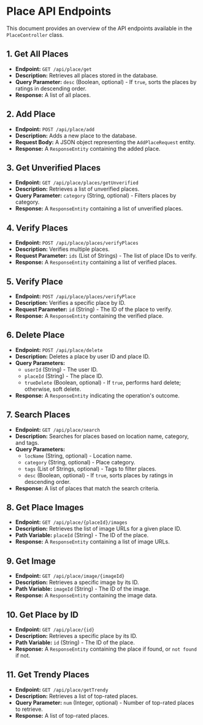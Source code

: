 # Place API Endpoints

This document provides an overview of the API endpoints available in the `PlaceController` class.

## 1. Get All Places

- **Endpoint:** `GET /api/place/get`
- **Description:** Retrieves all places stored in the database.
- **Query Parameter:** `desc` (Boolean, optional) - If `true`, sorts the places by ratings in descending order.
- **Response:** A list of all places.

## 2. Add Place

- **Endpoint:** `POST /api/place/add`
- **Description:** Adds a new place to the database.
- **Request Body:** A JSON object representing the `AddPlaceRequest` entity.
- **Response:** A `ResponseEntity` containing the added place.

## 3. Get Unverified Places

- **Endpoint:** `GET /api/place/places/getUnverified`
- **Description:** Retrieves a list of unverified places.
- **Query Parameter:** `category` (String, optional) - Filters places by category.
- **Response:** A `ResponseEntity` containing a list of unverified places.

## 4. Verify Places

- **Endpoint:** `POST /api/place/places/verifyPlaces`
- **Description:** Verifies multiple places.
- **Request Parameter:** `ids` (List of Strings) - The list of place IDs to verify.
- **Response:** A `ResponseEntity` containing a list of verified places.

## 5. Verify Place

- **Endpoint:** `POST /api/place/places/verifyPlace`
- **Description:** Verifies a specific place by ID.
- **Request Parameter:** `id` (String) - The ID of the place to verify.
- **Response:** A `ResponseEntity` containing the verified place.

## 6. Delete Place

- **Endpoint:** `POST /api/place/delete`
- **Description:** Deletes a place by user ID and place ID.
- **Query Parameters:**
    - `userId` (String) - The user ID.
    - `placeId` (String) - The place ID.
    - `trueDelete` (Boolean, optional) - If `true`, performs hard delete; otherwise, soft delete.
- **Response:** A `ResponseEntity` indicating the operation's outcome.

## 7. Search Places

- **Endpoint:** `GET /api/place/search`
- **Description:** Searches for places based on location name, category, and tags.
- **Query Parameters:**
    - `locName` (String, optional) - Location name.
    - `category` (String, optional) - Place category.
    - `tags` (List of Strings, optional) - Tags to filter places.
    - `desc` (Boolean, optional) - If `true`, sorts places by ratings in descending order.
- **Response:** A list of places that match the search criteria.

## 8. Get Place Images

- **Endpoint:** `GET /api/place/{placeId}/images`
- **Description:** Retrieves the list of image URLs for a given place ID.
- **Path Variable:** `placeId` (String) - The ID of the place.
- **Response:** A `ResponseEntity` containing a list of image URLs.

## 9. Get Image

- **Endpoint:** `GET /api/place/image/{imageId}`
- **Description:** Retrieves a specific image by its ID.
- **Path Variable:** `imageId` (String) - The ID of the image.
- **Response:** A `ResponseEntity` containing the image data.

## 10. Get Place by ID

- **Endpoint:** `GET /api/place/{id}`
- **Description:** Retrieves a specific place by its ID.
- **Path Variable:** `id` (String) - The ID of the place.
- **Response:** A `ResponseEntity` containing the place if found, or `not found` if not.

## 11. Get Trendy Places

- **Endpoint:** `GET /api/place/getTrendy`
- **Description:** Retrieves a list of top-rated places.
- **Query Parameter:** `num` (Integer, optional) - Number of top-rated places to retrieve.
- **Response:** A list of top-rated places.
